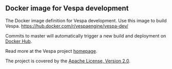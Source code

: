 ## Docker image for Vespa development

The Docker image definition for Vespa development. Use this image to build Vespa.
https://hub.docker.com/r/vespaengine/vespa-dev/

Commits to master will automatically trigger a new build and deployment on [Docker Hub](https://hub.docker.com/repository/docker/vespaengine/vespa-dev/builds).

Read more at the Vespa project [homepage](http://docs.vespa.ai).

The project is covered by the [Apache License, Version 2.0](https://www.apache.org/licenses/LICENSE-2.0).

